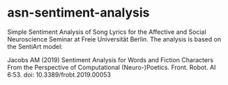 # asn-sentiment-analysis

Simple Sentiment Analysis of Song Lyrics for the Affective and Social Neuroscience Seminar at Freie Universität Berlin. The analysis is based on the SentiArt model:

Jacobs AM (2019) Sentiment Analysis for Words and Fiction Characters From the Perspective of Computational (Neuro-)Poetics. Front. Robot. AI 6:53. doi:     10.3389/frobt.2019.00053 
